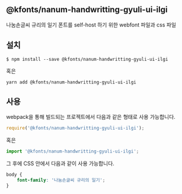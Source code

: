 
@kfonts/nanum-handwritting-gyuli-ui-ilgi
---------------------

나눔손글씨 규리의 일기 폰트를 self-host 하기 위한 webfont 파일과 css 파일

설치
----

```
$ npm install --save @kfonts/nanum-handwritting-gyuli-ui-ilgi
```

혹은

```
yarn add @kfonts/nanum-handwritting-gyuli-ui-ilgi
```

사용
----

webpack을 통해 빌드되는 프로젝트에서 다음과 같은 형태로 사용 가능합니다.

```js
require('@kfonts/nanum-handwritting-gyuli-ui-ilgi');
```

혹은

```js
import '@kfonts/nanum-handwritting-gyuli-ui-ilgi';
```

그 후에 CSS 안에서 다음과 같이 사용 가능합니다.

```css
body {
    font-family: '나눔손글씨 규리의 일기';
}
```
